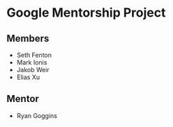 # Google Mentorship Project

## Members 
 - Seth Fenton
 - Mark Ionis
 - Jakob Weir
 - Elias Xu

## Mentor
 - Ryan Goggins
